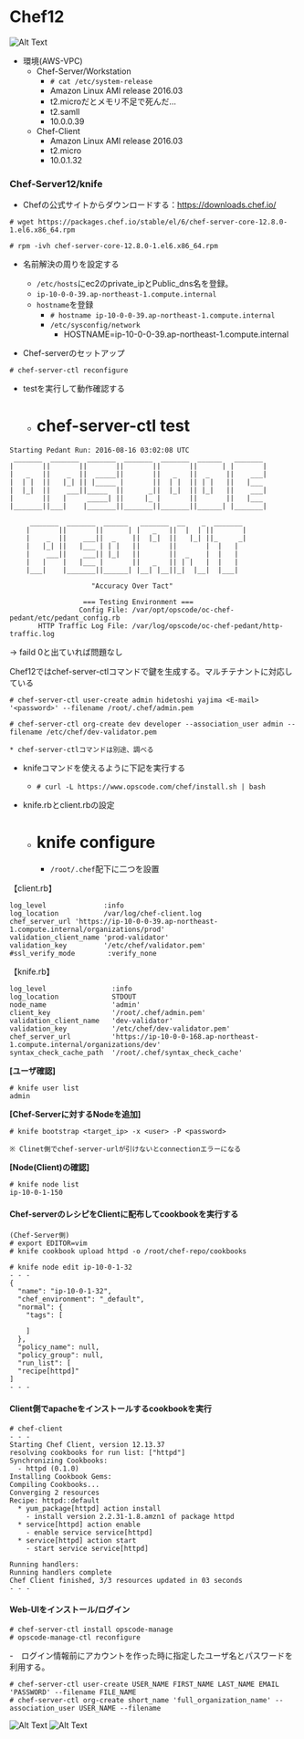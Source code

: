 # Chef12

![Alt Text](https://github.com/yhidetoshi/Pictures/raw/master/aws/aws-chef-server.png)

- 環境(AWS-VPC)
  - Chef-Server/Workstation
    - `# cat /etc/system-release`
    - Amazon Linux AMI release 2016.03
    - t2.microだとメモリ不足で死んだ...
    - t2.samll
    - 10.0.0.39
  - Chef-Client
    - Amazon Linux AMI release 2016.03
    - t2.micro
    - 10.0.1.32

### Chef-Server12/knife

- Chefの公式サイトからダウンロードする：https://downloads.chef.io/
```
# wget https://packages.chef.io/stable/el/6/chef-server-core-12.8.0-1.el6.x86_64.rpm

# rpm -ivh chef-server-core-12.8.0-1.el6.x86_64.rpm
```

- 名前解決の周りを設定する
  - `/etc/hosts`にec2のprivate_ipとPublic_dns名を登録。
  - `ip-10-0-0-39.ap-northeast-1.compute.internal`
  - `hostname`を登録
    - `# hostname ip-10-0-0-39.ap-northeast-1.compute.internal` 
    - `/etc/sysconfig/network`
      - HOSTNAME=ip-10-0-0-39.ap-northeast-1.compute.internal 


- Chef-serverのセットアップ
```
# chef-server-ctl reconfigure
```

- testを実行して動作確認する
  - # chef-server-ctl test
```
Starting Pedant Run: 2016-08-16 03:02:08 UTC
 _______  _______  _______  _______  _______  ______   _______
|       ||       ||       ||       ||       ||      | |       |
|   _   ||    _  ||  _____||       ||   _   ||  _    ||    ___|
|  | |  ||   |_| || |_____ |       ||  | |  || | |   ||   |___
|  |_|  ||    ___||_____  ||      _||  |_|  || |_|   ||    ___|
|       ||   |     _____| ||     |_ |       ||       ||   |___
|_______||___|    |_______||_______||_______||______| |_______|

     _______  _______  ______   _______  __    _  _______
    |       ||       ||      | |   _   ||  |  | ||       |
    |    _  ||    ___||  _    ||  |_|  ||   |_| ||_     _|
    |   |_| ||   |___ | | |   ||       ||       |  |   |
    |    ___||    ___|| |_|   ||       ||  _    |  |   |
    |   |    |   |___ |       ||   _   || | |   |  |   |
    |___|    |_______||______| |__| |__||_|  |__|  |___|

                    "Accuracy Over Tact"

                  === Testing Environment ===
                 Config File: /var/opt/opscode/oc-chef-pedant/etc/pedant_config.rb
       HTTP Traffic Log File: /var/log/opscode/oc-chef-pedant/http-traffic.log
```
-> faild 0と出ていれば問題なし


Chef12ではchef-server-ctlコマンドで鍵を生成する。マルチテナントに対応している
```
# chef-server-ctl user-create admin hidetoshi yajima <E-mail> '<password>' --filename /root/.chef/admin.pem

# chef-server-ctl org-create dev developer --association_user admin --filename /etc/chef/dev-validator.pem

* chef-server-ctlコマンドは別途、調べる
```

- knifeコマンドを使えるように下記を実行する
  - `# curl -L https://www.opscode.com/chef/install.sh | bash`

- knife.rbとclient.rbの設定
  - # knife configure
    - `/root/.chef`配下に二つを設置

【client.rb】
```
log_level              :info
log_location           /var/log/chef-client.log
chef_server_url 'https://ip-10-0-0-39.ap-northeast-1.compute.internal/organizations/prod'
validation_client_name 'prod-validator'
validation_key         '/etc/chef/validator.pem'
#ssl_verify_mode        :verify_none
```



【knife.rb】
```
log_level                :info
log_location             STDOUT
node_name                'admin'
client_key               '/root/.chef/admin.pem'
validation_client_name   'dev-validator'
validation_key           '/etc/chef/dev-validator.pem'
chef_server_url          'https://ip-10-0-0-168.ap-northeast-1.compute.internal/organizations/dev'
syntax_check_cache_path  '/root/.chef/syntax_check_cache'
```


**[ユーザ確認]**
```
# knife user list
admin
```

**[Chef-Serverに対するNodeを追加]**
```
# knife bootstrap <target_ip> -x <user> -P <password>

※ Clinet側でchef-server-urlが引けないとconnectionエラーになる
```


**[Node(Client)の確認]**
```
# knife node list
ip-10-0-1-150
```

#### Chef-serverのレシピをClientに配布してcookbookを実行する
```
(Chef-Server側)
# export EDITOR=vim
# knife cookbook upload httpd -o /root/chef-repo/cookbooks
```


```
# knife node edit ip-10-0-1-32
- - - 
{
  "name": "ip-10-0-1-32",
  "chef_environment": "_default",
  "normal": {
    "tags": [

    ]
  },
  "policy_name": null,
  "policy_group": null,
  "run_list": [
  "recipe[httpd]"
]
- - - 
```

#### Client側でapacheをインストールするcookbookを実行
```
# chef-client
- - - 
Starting Chef Client, version 12.13.37
resolving cookbooks for run list: ["httpd"]
Synchronizing Cookbooks:
  - httpd (0.1.0)
Installing Cookbook Gems:
Compiling Cookbooks...
Converging 2 resources
Recipe: httpd::default
  * yum_package[httpd] action install
    - install version 2.2.31-1.8.amzn1 of package httpd
  * service[httpd] action enable
    - enable service service[httpd]
  * service[httpd] action start
    - start service service[httpd]

Running handlers:
Running handlers complete
Chef Client finished, 3/3 resources updated in 03 seconds
- - - 
```

#### Web-UIをインストール/ログイン
```
# chef-server-ctl install opscode-manage
# opscode-manage-ctl reconfigure
```
-　ログイン情報前にアカウントを作った時に指定したユーザ名とパスワードを利用する。
```
# chef-server-ctl user-create USER_NAME FIRST_NAME LAST_NAME EMAIL 'PASSWORD' --filename FILE_NAME
# chef-server-ctl org-create short_name 'full_organization_name' --association_user USER_NAME --filename
```

![Alt Text](https://github.com/yhidetoshi/Pictures/raw/master/aws/chef-login.png)
![Alt Text](https://github.com/yhidetoshi/Pictures/raw/master/aws/chef-webui-node.png)
